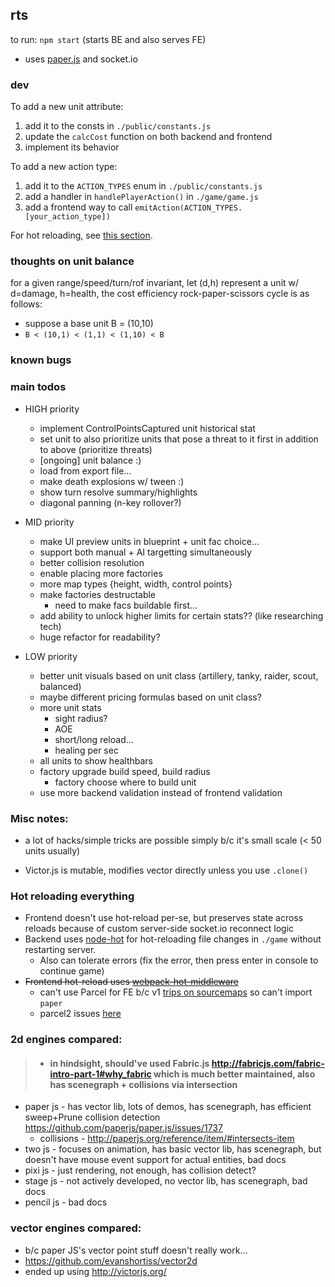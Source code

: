 ## rts

to run: `npm start` (starts BE and also serves FE)

- uses [paper.js](http://paperjs.org/about/) and socket.io

### dev

To add a new unit attribute:

1.  add it to the consts in `./public/constants.js`
2.  update the `calcCost` function on both backend and frontend
3.  implement its behavior

To add a new action type:

1.  add it to the `ACTION_TYPES` enum in `./public/constants.js`
2.  add a handler in `handlePlayerAction()` in `./game/game.js`
3.  add a frontend way to call `emitAction(ACTION_TYPES.[your_action_type])`

For hot reloading, see [this section](./README.md#Hot-reloading-everything).

### thoughts on unit balance

for a given range/speed/turn/rof invariant, let (d,h) represent a unit w/ d=damage, h=health, the cost efficiency rock-paper-scissors cycle is as follows:

- suppose a base unit B = (10,10)
- `B < (10,1) < (1,1) < (1,10) < B`

### known bugs

### main todos

- HIGH priority

  - implement ControlPointsCaptured unit historical stat
  - set unit to also prioritize units that pose a threat to it first in addition to above (prioritize threats)
  - [ongoing] unit balance :)
  - load from export file...
  - make death explosions w/ tween :)
  - show turn resolve summary/highlights
  - diagonal panning (n-key rollover?)

- MID priority

  - make UI preview units in blueprint + unit fac choice...
  - support both manual + AI targetting simultaneously
  - better collision resolution
  - enable placing more factories
  - more map types {height, width, control points}
  - make factories destructable
    - need to make facs buildable first...
  - add ability to unlock higher limits for certain stats?? (like researching tech)
  - huge refactor for readability?

- LOW priority
  - better unit visuals based on unit class (artillery, tanky, raider, scout, balanced)
  - maybe different pricing formulas based on unit class?
  - more unit stats
    - sight radius?
    - AOE
    - short/long reload...
    - healing per sec
  - all units to show healthbars
  - factory upgrade build speed, build radius
    - factory choose where to build unit
  - use more backend validation instead of frontend validation

### Misc notes:

- a lot of hacks/simple tricks are possible simply b/c it's small scale (< 50 units usually)

- Victor.js is mutable, modifies vector directly unless you use `.clone()`

### Hot reloading everything

- Frontend doesn't use hot-reload per-se, but preserves state across reloads because of custom server-side socket.io reconnect logic
- Backend uses [node-hot](https://github.com/mihe/node-hot) for hot-reloading file changes in `./game` without restarting server.
  - Also can tolerate errors (fix the error, then press enter in console to continue game)
- ~~Frontend hot-reload uses [webpack-hot-middleware](https://github.com/webpack-contrib/webpack-hot-middleware/tree/master/example)~~
  - can't use Parcel for FE b/c v1 [trips on sourcemaps](https://github.com/parcel-bundler/parcel/pull/2427) so can't import `paper`
  - parcel2 issues [here](https://github.com/parcel-bundler/parcel/issues/3377)

### 2d engines compared:

> - #### in hindsight, should've used Fabric.js http://fabricjs.com/fabric-intro-part-1#why_fabric which is much better maintained, also has scenegraph + collisions via intersection

- paper js - has vector lib, lots of demos, has scenegraph, has efficient sweep+Prune collision detection https://github.com/paperjs/paper.js/issues/1737
  - collisions - http://paperjs.org/reference/item/#intersects-item
- two js - focuses on animation, has basic vector lib, has scenegraph, but doesn't have mouse event support for actual entities, bad docs
- pixi js - just rendering, not enough, has collision detect?
- stage js - not actively developed, no vector lib, has scenegraph, bad docs
- pencil js - bad docs


### vector engines compared:

- b/c paper JS's vector point stuff doesn't really work...
- https://github.com/evanshortiss/vector2d
- ended up using http://victorjs.org/

